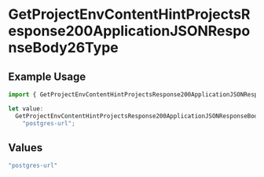 # GetProjectEnvContentHintProjectsResponse200ApplicationJSONResponseBody26Type

## Example Usage

```typescript
import { GetProjectEnvContentHintProjectsResponse200ApplicationJSONResponseBody26Type } from "@vercel/sdk/models/getprojectenvop.js";

let value:
  GetProjectEnvContentHintProjectsResponse200ApplicationJSONResponseBody26Type =
    "postgres-url";
```

## Values

```typescript
"postgres-url"
```